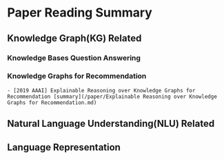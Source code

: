 # Paper Reading Summary

## Knowledge Graph(KG) Related
### Knowledge Bases Question Answering

### Knowledge Graphs for Recommendation
	- [2019 AAAI] Explainable Reasoning over Knowledge Graphs for Recommendation [summary](/paper/Explainable Reasoning over Knowledge Graphs for Recommendation.md)

## Natural Language Understanding(NLU) Related

## Language Representation